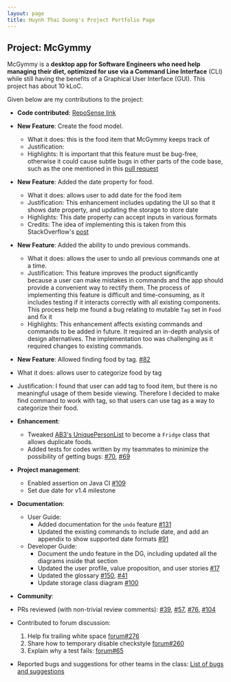 ```yaml
---
layout: page
title: Huynh Thai Duong's Project Portfolio Page
---
```


## Project: McGymmy

McGymmy is a **desktop app for Software Engineers who need help managing their diet, optimized for use via a Command Line Interface** (CLI) while still having the benefits of a Graphical User Interface (GUI). 
This project has about 10 kLoC.

Given below are my contributions to the project:

* **Code contributed**:
[RepoSense link](https://nus-cs2103-ay2021s1.github.io/tp-dashboard/#breakdown=true&search=aidoxe-123&sort=groupTitle&sortWithin=title&since=2020-08-14&timeframe=commit&mergegroup=&groupSelect=groupByRepos&checkedFileTypes=docs~functional-code~test-code~other)

* **New Feature**: Create the food model.
  * What it does: this is the food item that McGymmy keeps track of
  * Justification: 
  * Highlights: It is important that this feature must be bug-free, otherwise it could cause subtle bugs in other parts of the code base, such as the one mentioned in
 this [pull request](https://github.com/AY2021S1-CS2103T-W17-3/tp/pull/120)
  
* **New Feature**: Added the date property for food.
  * What it does: allows user to add date for the food item
  * Justification: This enhancement includes updating the UI so that it shows date property, and updating the storage to store date
  * Highlights: This date property can accept inputs in various formats
  * Credits: The idea of implementing this is taken from this StackOverflow's [post](https://stackoverflow.com/questions/4024544/how-to-parse-dates-in-multiple-formats-using-simpledateformat)

* **New Feature**: Added the ability to undo previous commands.
  * What it does: allows the user to undo all previous commands one at a time.
  * Justification: This feature improves the product significantly because a user can make mistakes in commands and the app should provide a convenient way to rectify them.
  The process of implementing this feature is difficult and time-consuming, as it includes testing if it interacts correctly with all existing components.
  This process help me found a bug relating to mutable `Tag` set in `Food` and fix it
  * Highlights: This enhancement affects existing commands and commands to be added in future. 
  It required an in-depth analysis of design alternatives. The implementation too was challenging as it required changes to existing commands.

 * **New Feature**: Allowed finding food by tag. [\#82](https://github.com/AY2021S1-CS2103T-W17-3/tp/pull/82)
  * What it does: allows user to categorize food by tag
  * Justification: I found that user can add tag to food item, but there is no meaningful usage of them beside viewing. 
  Therefore I decided to make find command to work with tag, so that users can use tag as a way to categorize their food.

* **Enhancement**: 
  * Tweaked [AB3's UniquePersonList](https://github.com/nus-cs2103-AY2021S1/tp/blob/master/src/main/java/seedu/address/model/person/UniquePersonList.java) to become a `Fridge` class that allows duplicate foods.  
  * Added tests for codes written by my teammates to minimize the possibility of getting bugs: [\#70](https://github.com/AY2021S1-CS2103T-W17-3/tp/pull/70),
[\#69](https://github.com/AY2021S1-CS2103T-W17-3/tp/pull/69)
  
* **Project management**:
  * Enabled assertion on Java CI [\#109](https://github.com/AY2021S1-CS2103T-W17-3/tp/pull/109) 
  * Set due date for v1.4 milestone
  
* **Documentation**:
  * User Guide:
    * Added documentation for the `undo` feature [\#131](https://github.com/AY2021S1-CS2103T-W17-3/tp/pull/131)
    * Updated the existing commands to include date, and add an appendix to show supported date formats [\#91](https://github.com/AY2021S1-CS2103T-W17-3/tp/pull/91)
  * Developer Guide:
    * Document the undo feature in the DG, including updated all the diagrams inside that section
    * Updated the user profile, value proposition, and user stories [\#17](https://github.com/AY2021S1-CS2103T-W17-3/tp/pull/17)
    * Updated the glossary [\#150](https://github.com/AY2021S1-CS2103T-W17-3/tp/pull/150), [\#41](https://github.com/AY2021S1-CS2103T-W17-3/tp/pull/41)
    * Update storage class diagram [\#100](https://github.com/AY2021S1-CS2103T-W17-3/tp/pull/100)

* **Community**:
 * PRs reviewed (with non-trivial review comments): [\#39](https://github.com/AY2021S1-CS2103T-W17-3/tp/pull/39),
 [\#57](https://github.com/AY2021S1-CS2103T-W17-3/tp/pull/57), [\#76](https://github.com/AY2021S1-CS2103T-W17-3/tp/pull/76),
 [\#104](https://github.com/AY2021S1-CS2103T-W17-3/tp/pull/104)
 * Contributed to forum discussion: 
   1. Help fix trailing white space [forum#276](https://github.com/nus-cs2103-AY2021S1/forum/issues/276)
   2. Share how to temporary disable checkstyle [forum#260](https://github.com/nus-cs2103-AY2021S1/forum/issues/260)
   3. Explain why a test fails: [forum\#65](https://github.com/nus-cs2103-AY2021S1/forum/issues/65)
 * Reported bugs and suggestions for other teams in the class: [List of bugs and suggestions](https://github.com/aidoxe-123/ped/issues)
